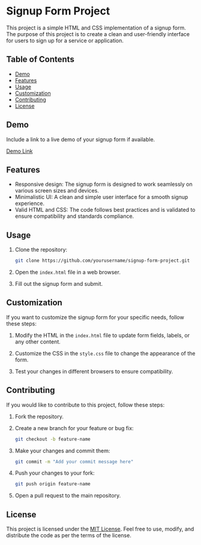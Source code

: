 # Signup Form Project

This project is a simple HTML and CSS implementation of a signup form. The purpose of this project is to create a clean and user-friendly interface for users to sign up for a service or application.

## Table of Contents

- [Demo](#demo)
- [Features](#features)
- [Usage](#usage)
- [Customization](#customization)
- [Contributing](#contributing)
- [License](#license)

## Demo

Include a link to a live demo of your signup form if available.

[Demo Link](https://freddyfavour.github.io/Sign-upForm)

## Features

- Responsive design: The signup form is designed to work seamlessly on various screen sizes and devices.
- Minimalistic UI: A clean and simple user interface for a smooth signup experience.
- Valid HTML and CSS: The code follows best practices and is validated to ensure compatibility and standards compliance.

## Usage

1. Clone the repository:

   ```bash
   git clone https://github.com/yourusername/signup-form-project.git
   ```

2. Open the `index.html` file in a web browser.

3. Fill out the signup form and submit.

## Customization

If you want to customize the signup form for your specific needs, follow these steps:

1. Modify the HTML in the `index.html` file to update form fields, labels, or any other content.

2. Customize the CSS in the `style.css` file to change the appearance of the form.

3. Test your changes in different browsers to ensure compatibility.

## Contributing

If you would like to contribute to this project, follow these steps:

1. Fork the repository.

2. Create a new branch for your feature or bug fix:

   ```bash
   git checkout -b feature-name
   ```

3. Make your changes and commit them:

   ```bash
   git commit -m "Add your commit message here"
   ```

4. Push your changes to your fork:

   ```bash
   git push origin feature-name
   ```

5. Open a pull request to the main repository.

## License

This project is licensed under the [MIT License](LICENSE). Feel free to use, modify, and distribute the code as per the terms of the license.
